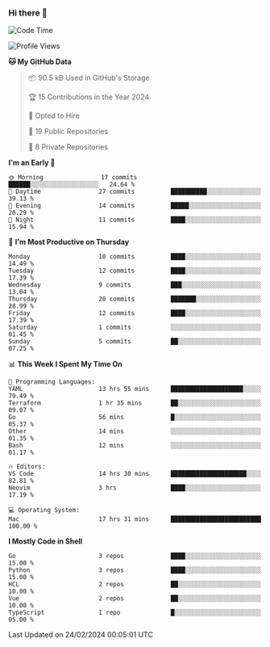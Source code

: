 ### Hi there 👋
<!--![visitors](https://visitor-badge.glitch.me/badge?page_id=d0zingcat)-->
<!--
**d0zingcat/d0zingcat** is a ✨ _special_ ✨ repository because its `README.md` (this file) appears on your GitHub profile.

Here are some ideas to get you started:

- 🔭 I’m currently working on ...
- 🌱 I’m currently learning ...
- 👯 I’m looking to collaborate on ...
- 🤔 I’m looking for help with ...
- 💬 Ask me about ...
- 📫 How to reach me: ...
- 😄 Pronouns: ...
- ⚡ Fun fact: ...
-->
<!--START_SECTION:waka-->
![Code Time](http://img.shields.io/badge/Code%20Time-3%2C363%20hrs%2039%20mins-blue)

![Profile Views](http://img.shields.io/badge/Profile%20Views-12-blue)

**🐱 My GitHub Data** 

> 📦 90.5 kB Used in GitHub's Storage 
 > 
> 🏆 15 Contributions in the Year 2024
 > 
> 💼 Opted to Hire
 > 
> 📜 19 Public Repositories 
 > 
> 🔑 8 Private Repositories 
 > 
**I'm an Early 🐤** 

```text
🌞 Morning                17 commits          ██████░░░░░░░░░░░░░░░░░░░   24.64 % 
🌆 Daytime                27 commits          ██████████░░░░░░░░░░░░░░░   39.13 % 
🌃 Evening                14 commits          █████░░░░░░░░░░░░░░░░░░░░   20.29 % 
🌙 Night                  11 commits          ████░░░░░░░░░░░░░░░░░░░░░   15.94 % 
```
📅 **I'm Most Productive on Thursday** 

```text
Monday                   10 commits          ████░░░░░░░░░░░░░░░░░░░░░   14.49 % 
Tuesday                  12 commits          ████░░░░░░░░░░░░░░░░░░░░░   17.39 % 
Wednesday                9 commits           ███░░░░░░░░░░░░░░░░░░░░░░   13.04 % 
Thursday                 20 commits          ███████░░░░░░░░░░░░░░░░░░   28.99 % 
Friday                   12 commits          ████░░░░░░░░░░░░░░░░░░░░░   17.39 % 
Saturday                 1 commits           ░░░░░░░░░░░░░░░░░░░░░░░░░   01.45 % 
Sunday                   5 commits           ██░░░░░░░░░░░░░░░░░░░░░░░   07.25 % 
```


📊 **This Week I Spent My Time On** 

```text
💬 Programming Languages: 
YAML                     13 hrs 55 mins      ████████████████████░░░░░   79.49 % 
Terraform                1 hr 35 mins        ██░░░░░░░░░░░░░░░░░░░░░░░   09.07 % 
Go                       56 mins             █░░░░░░░░░░░░░░░░░░░░░░░░   05.37 % 
Other                    14 mins             ░░░░░░░░░░░░░░░░░░░░░░░░░   01.35 % 
Bash                     12 mins             ░░░░░░░░░░░░░░░░░░░░░░░░░   01.17 % 

🔥 Editors: 
VS Code                  14 hrs 30 mins      █████████████████████░░░░   82.81 % 
Neovim                   3 hrs               ████░░░░░░░░░░░░░░░░░░░░░   17.19 % 

💻 Operating System: 
Mac                      17 hrs 31 mins      █████████████████████████   100.00 % 
```

**I Mostly Code in Shell** 

```text
Go                       3 repos             ████░░░░░░░░░░░░░░░░░░░░░   15.00 % 
Python                   3 repos             ████░░░░░░░░░░░░░░░░░░░░░   15.00 % 
HCL                      2 repos             ██░░░░░░░░░░░░░░░░░░░░░░░   10.00 % 
Vue                      2 repos             ██░░░░░░░░░░░░░░░░░░░░░░░   10.00 % 
TypeScript               1 repo              █░░░░░░░░░░░░░░░░░░░░░░░░   05.00 % 
```




 Last Updated on 24/02/2024 00:05:01 UTC
<!--END_SECTION:waka-->

